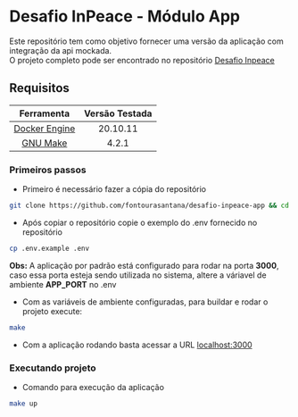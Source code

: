 # Desafio InPeace - Módulo App
Este repositório tem como objetivo fornecer uma versão da aplicação com integração da api mockada.\
O projeto completo pode ser encontrado no repositório [Desafio Inpeace](https://github.com/fontourasantana/desafio-inpeace)
## Requisitos
|Ferramenta|Versão Testada|
|:-:|:-:|
|[Docker Engine](https://docs.docker.com/engine/)|20.10.11|
|[GNU Make](https://www.gnu.org/software/make/)|4.2.1|

### Primeiros passos
- Primeiro é necessário fazer a cópia do repositório
```bash
git clone https://github.com/fontourasantana/desafio-inpeace-app && cd desafio-inpeace-app
```
- Após copiar o repositório copie o exemplo do .env fornecido no repositório
```bash
cp .env.example .env
```
**Obs:** A aplicação por padrão está configurado para rodar na porta **3000**, caso essa porta esteja sendo utilizada no sistema, altere a váriavel de ambiente **APP_PORT** no .env
- Com as variáveis de ambiente configuradas, para buildar e rodar o projeto execute:
```bash
make
```
- Com a aplicação rodando basta acessar a URL [localhost:3000](http://localhost:3000/)

### Executando projeto
- Comando para execução da aplicação
```bash
make up
```
